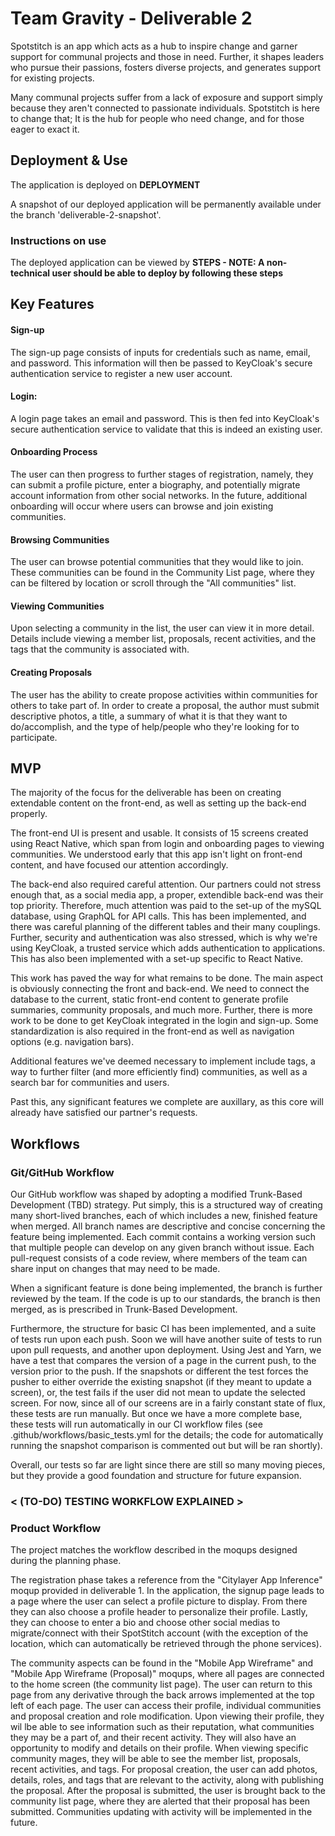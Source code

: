 # Team Gravity - Deliverable 2

Spotstitch is an app which acts as a hub to inspire change and garner support for communal projects and those in need. Further, it shapes leaders who pursue their passions, fosters diverse projects, and generates support for existing projects.

Many communal projects suffer from a lack of exposure and support simply because they aren't connected to passionate individuals. Spotstitch is here to change that; It is the hub for people who need change, and for those eager to exact it.

## Deployment & Use

The application is deployed on **DEPLOYMENT** 

A snapshot of our deployed application will be permanently available under the branch 'deliverable-2-snapshot'.

### Instructions on use

The deployed application can be viewed by **STEPS - NOTE: A non-technical user should be able to deploy by following these steps**


## Key Features

#### **Sign-up**
The sign-up page consists of inputs for credentials such as name, email, and password. This information will then be passed to KeyCloak's secure authentication service to register a new user account.

#### **Login**:
A login page takes an email and password. This is then fed into KeyCloak's secure authentication service to validate that this is indeed an existing user.

#### **Onboarding Process**
The user can then progress to further stages of registration, namely, they can submit a profile picture, enter a biography, and potentially migrate account information from other social networks. In the future, additional onboarding will occur where users can browse and join existing communities.

#### **Browsing Communities**
The user can browse potential communities that they would like to join. These communities can be found in the Community List page, where they can be filtered by location or scroll through the "All communities" list.

#### **Viewing Communities**
Upon selecting a community in the list, the user can view it in more detail. Details include viewing a member list, proposals, recent activities, and the tags that the community is associated with.

#### **Creating Proposals**
The user has the ability to create propose activities within communities for others to take part of. In order to create a proposal, the author must submit descriptive photos, a title, a summary of what it is that they want to do/accomplish, and the type of help/people who they're looking for to participate. 


## MVP
The majority of the focus for the deliverable has been on creating extendable content on the front-end, as well as setting up the back-end properly.

The front-end UI is present and usable. It consists of 15 screens created using React Native, which span from login and onboarding pages to viewing communities. We understood early that this app isn't light on front-end content, and have focused our attention accordingly.

The back-end also required careful attention. Our partners could not stress enough that, as a social media app, a proper, extendible back-end was their top priority. Therefore, much attention was paid to the set-up of the mySQL database, using GraphQL for API calls. This has been implemented, and there was careful planning of the different tables and their many couplings. Further, security and authentication was also stressed, which is why we're using KeyCloak, a trusted service which adds authentication to applications. This has also been implemented with a set-up specific to React Native.

This work has paved the way for what remains to be done. The main aspect is obviously connecting the front and back-end. We need to connect the database to the current, static front-end content to generate profile summaries, community proposals, and much more. Further, there is more work to be done to get KeyCloak integrated in the login and sign-up. Some standardization is also required in the front-end as well as navigation options (e.g. navigation bars).

Additional features we've deemed necessary to implement include tags, a way to further filter (and more efficiently find) communities, as well as a search bar for communities and users.

Past this, any significant features we complete are auxillary, as this core will already have satisfied our partner's requests.


## Workflows

### Git/GitHub Workflow

Our GitHub workflow was shaped by adopting a modified Trunk-Based Development (TBD) strategy. Put simply, this is a structured way of creating many short-lived branches, each of which includes a new, finished feature when merged. All branch names are descriptive and concise concerning the feature being implemented. Each commit contains a working version such that multiple people can develop on any given branch without issue. Each pull-request consists of a code review, where members of the team can share input on changes that may need to be made.

When a significant feature is done being implemented, the branch is further reviewed by the team. If the code is up to our standards, the branch is then merged, as is prescribed in Trunk-Based Development.

Furthermore, the structure for basic CI has been implemented, and a suite of tests run upon each push. Soon we will have another suite of tests to run upon pull requests, and another upon deployment. Using Jest and Yarn, we have a test that compares the version of a page in the current push, to the version prior to the push. If the snapshots or different the test forces the pusher to either override the existing snapshot (if they meant to update a screen), or, the test fails if the user did not mean to update the selected screen. For now, since all of our screens are in a fairly constant state of flux, these tests are run manually. But once we have a more complete base, these tests will run automatically in our CI workflow files (see .github/workflows/basic_tests.yml for the details; the code for automatically running the snapshot comparison is commented out but will be ran shortly). 

Overall, our tests so far are light since there are still so many moving pieces, but they provide a good foundation and structure for future expansion. 


### **< (TO-DO) TESTING WORKFLOW EXPLAINED >**


### Product Workflow
The project matches the workflow described in the moqups designed during the planning phase. 

The registration phase takes a reference from the "Citylayer App Inference" moqup provided in deliverable 1. In the application, the signup page leads to a page where the user can select a profile picture to display. From there they can also choose a profile header to personalize their profile. Lastly, they can choose to enter a bio and choose other social medias to migrate/connect with their SpotStitch account (with the exception of the location, which can automatically be retrieved through the phone services). 

The community aspects can be found in the "Mobile App Wireframe" and "Mobile App Wireframe (Proposal)" moqups, where all pages are connected to the home screen (the community list page). The user can return to this page from any derivative through the back arrows implemented at the top left of each page. The user can access their profile, individual communities and proposal creation and role modification. Upon viewing their profile, they wil lbe able to see information such as their reputation, what communities they may be a part of, and their recent activity. They will also have an opportunity to modify and details on their profile. When viewing specific community mages, they will be able to see the member list, proposals, recent activities, and tags. For proposal creation, the user can add photos, details, roles, and tags that are relevant to the activity, along with publishing the proposal. After the proposal is submitted, the user is brought back to the community list page, where they are alerted that their proposal has been submitted. Communities updating with activity will be implemented in the future.
